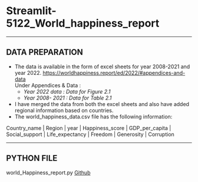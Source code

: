 # Streamlit-5122_World_happiness_report
----
## DATA PREPARATION
* The data is available in the form of excel sheets for year 2008-2021 and year 2022.  https://worldhappiness.report/ed/2022/#appendices-and-data<br />
Under Appendices & Data :
  * _Year 2022 data  : Data for Figure 2.1_
  * _Year 2008- 2021  : Data for Table 2.1_
* I have merged the data from both the excel sheets and also have added regional information based on countries.
* The world_happiness_data.csv file has the following information: **<br />**

Country_name | Region | year | Happiness_score | GDP_per_capita | Social_support | Life_expectancy | Freedom | Generosity | Corruption

----
## PYTHON FILE
world_Happiness_report.py
[Github](https://github.com/RamyaSenapathy/Streamlit-5122_World_happiness_report/blob/main/world_Happiness_report.py)




